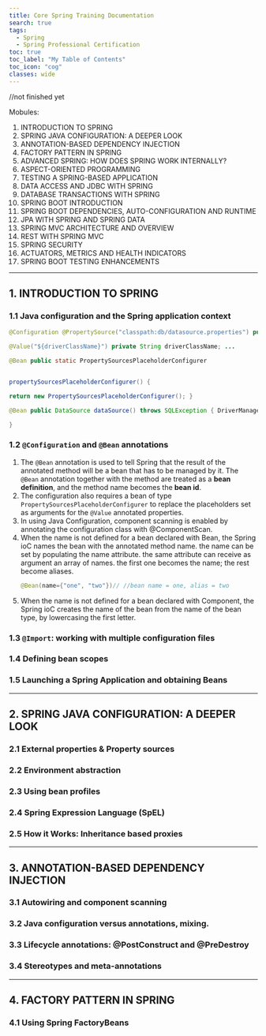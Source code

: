```yaml
---
title: Core Spring Training Documentation
search: true
tags: 
  - Spring
  - Spring Professional Certification
toc: true
toc_label: "My Table of Contents"
toc_icon: "cog"
classes: wide
---
```


//not finished yet

Mobules:
1. INTRODUCTION TO SPRING
2. SPRING JAVA CONFIGURATION: A DEEPER LOOK
3. ANNOTATION-BASED DEPENDENCY INJECTION
4. FACTORY PATTERN IN SPRING
5. ADVANCED SPRING: HOW DOES SPRING WORK INTERNALLY?
6. ASPECT-ORIENTED PROGRAMMING
7. TESTING A SPRING-BASED APPLICATION
8. DATA ACCESS AND JDBC WITH SPRING
9. DATABASE TRANSACTIONS WITH SPRING
10. SPRING BOOT INTRODUCTION
11. SPRING BOOT DEPENDENCIES, AUTO-CONFIGURATION AND RUNTIME
12. JPA WITH SPRING AND SPRING DATA
13. SPRING MVC ARCHITECTURE AND OVERVIEW
14. REST WITH SPRING MVC
15. SPRING SECURITY
16. ACTUATORS, METRICS AND HEALTH INDICATORS
17. SPRING BOOT TESTING ENHANCEMENTS

---

## 1. INTRODUCTION TO SPRING

### 1.1 Java configuration and the Spring application context

```java
@Configuration @PropertySource("classpath:db/datasource.properties") public class DataSourceConfig {

@Value("${driverClassName}") private String driverClassName; ...

@Bean public static PropertySourcesPlaceholderConfigurer


propertySourcesPlaceholderConfigurer() {

return new PropertySourcesPlaceholderConfigurer(); }

@Bean public DataSource dataSource() throws SQLException { DriverManagerDataSource ds = new DriverManagerDataSource(); ds.setDriverClassName(driverClassName); ds.setUrl(url); ds.setUsername(username); ds.setPassword(password); return ds; }

}
```



### 1.2 `@Configuration` and `@Bean` annotations
1. The `@Bean` annotation is used to tell Spring that the result of the annotated method will be a bean that has to be managed by it. The `@Bean` annotation together with the method are treated as a **bean definition**, and the method name becomes the **bean id**. 
2. The configuration also requires a bean of type `PropertySourcesPlaceholderConfigurer` to replace the placeholders set as arguments for the `@Value` annotated properties.
3. In using Java Configuration, component scanning is enabled by annotating the configuration class with @ComponentScan.
4. When the name is not defined for a bean declared with Bean, the Spring ioC names the bean with the annotated method name. the name can be set by populating the name attribute. the same attribute can receive as argument an array of names. the first one becomes the name; the rest become aliases.
    ```java
    @Bean(name={"one", "two"})// //bean name = one, alias = two
    ```
5. When the name is not defined for a bean declared with Component, the Spring ioC creates the name of the bean from the name of the bean type, by lowercasing the first letter.


### 1.3 `@Import`: working with multiple configuration files

### 1.4 Defining bean scopes

### 1.5 Launching a Spring Application and obtaining Beans

---
## 2. SPRING JAVA CONFIGURATION: A DEEPER LOOK

### 2.1 External properties & Property sources
### 2.2 Environment abstraction
### 2.3 Using bean profiles
### 2.4 Spring Expression Language (SpEL)
### 2.5 How it Works: Inheritance based proxies

---
## 3.  ANNOTATION-BASED DEPENDENCY INJECTION
### 3.1 Autowiring and component scanning
### 3.2 Java configuration versus annotations, mixing.
### 3.3 Lifecycle annotations: @PostConstruct and @PreDestroy
### 3.4 Stereotypes and meta-annotations

---
## 4. FACTORY PATTERN IN SPRING

### 4.1 Using Spring FactoryBeans


